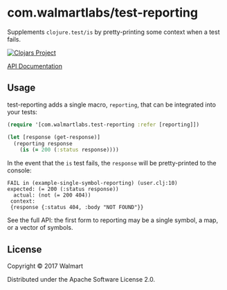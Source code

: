 # com.walmartlabs/test-reporting

Supplements `clojure.test/is` by pretty-printing some context when a test fails.

[![Clojars Project](https://img.shields.io/clojars/v/com.walmartlabs/test-reporting.svg)](https://clojars.org/com.walmartlabs/test-reporting)

[API Documentation](http://walmartlabs.github.io/test-reporting/)

## Usage

test-reporting adds a single macro, `reporting`, that can be integrated into
your tests:

```clj
(require '[com.walmartlabs.test-reporting :refer [reporting]])

(let [response (get-response)]
  (reporting response
    (is (= 200 (:status response))))
```

In the event that the `is` test fails, the `response` will be pretty-printed to the console:

```
FAIL in (example-single-symbol-reporting) (user.clj:10)
expected: (= 200 (:status response))
  actual: (not (= 200 404))
 context:
 {response {:status 404, :body "NOT FOUND"}}
```


See the full API: the first form to reporting may be a single symbol, a map, or a vector of symbols.

## License

Copyright © 2017 Walmart

Distributed under the Apache Software License 2.0.

